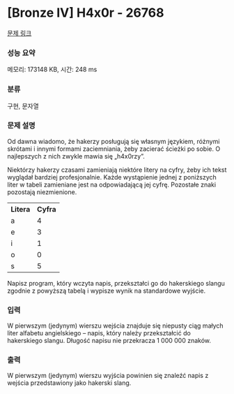 # [Bronze IV] H4x0r - 26768 

[문제 링크](https://www.acmicpc.net/problem/26768) 

### 성능 요약

메모리: 173148 KB, 시간: 248 ms

### 분류

구현, 문자열

### 문제 설명

<p>Od dawna wiadomo, że hakerzy posługują się własnym językiem, różnymi skrótami i innymi formami zaciemniania, żeby zacierać ścieżki po sobie. O najlepszych z nich zwykle mawia się „h4x0rzy”.</p>

<p>Niektórzy hakerzy czasami zamieniają niektóre litery na cyfry, żeby ich tekst wyglądał bardziej profesjonalnie. Każde wystąpienie jednej z poniższych liter w tabeli zamieniane jest na odpowiadającą jej cyfrę. Pozostałe znaki pozostają niezmienione.</p>

<table class="table table-bordered table-center-10">
	<tbody>
		<tr>
			<th>Litera</th>
			<th>Cyfra</th>
		</tr>
		<tr>
			<td>a</td>
			<td>4</td>
		</tr>
		<tr>
			<td>e</td>
			<td>3</td>
		</tr>
		<tr>
			<td>i</td>
			<td>1</td>
		</tr>
		<tr>
			<td>o</td>
			<td>0</td>
		</tr>
		<tr>
			<td>s</td>
			<td>5</td>
		</tr>
	</tbody>
</table>

<p>Napisz program, który wczyta napis, przekształci go do hakerskiego slangu zgodnie z powyższą tabelą i wypisze wynik na standardowe wyjście.</p>

### 입력 

 <p>W pierwszym (jedynym) wierszu wejścia znajduje się niepusty ciąg małych liter alfabetu angielskiego – napis, który należy przekształcić do hakerskiego slangu. Długość napisu nie przekracza 1 000 000 znaków.</p>

### 출력 

 <p>W pierwszym (jedynym) wierszu wyjścia powinien się znaleźć napis z wejścia przedstawiony jako hakerski slang.</p>


